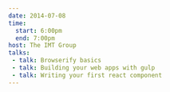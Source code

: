 ```yaml
---
date: 2014-07-08
time:
  start: 6:00pm
  end: 7:00pm
host: The IMT Group
talks:
 - talk: Browserify basics
 - talk: Building your web apps with gulp
 - talk: Writing your first react component
---
```

